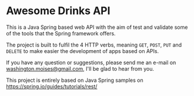 # Awesome Drinks API

This is a Java Spring based web API with the aim of test and validate some of the tools that the Spring framework offers.

The project is built to fulfil the 4 HTTP verbs, meaning ```GET```, ```POST```, ```PUT``` and ```DELETE``` to make easier the development of apps based on APIs.

If you have any question or suggestions, please send me an e-mail on washington.moises@gmail.com, I'll be glad to hear from you. 



This project is entirely based on Java Spring samples on https://spring.io/guides/tutorials/rest/
